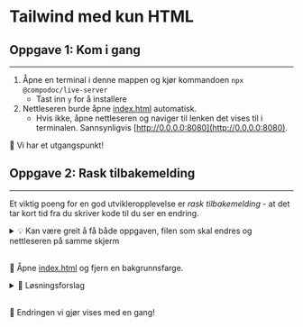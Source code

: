 # Tailwind med kun HTML

## Oppgave 1: Kom i gang

---

1. Åpne en terminal i denne mappen og kjør kommandoen `npx @compodoc/live-server`
   - Tast inn `y` for å installere
2. Nettleseren burde åpne [index.html](index.html) automatisk.
   - Hvis ikke, åpne nettleseren og naviger til lenken det vises til i terminalen. Sannsynligvis [http://0.0.0.0:8080](http://0.0.0.0:8080).

🎉 Vi har et utgangspunkt!

## Oppgave 2: Rask tilbakemelding

---

Et viktig poeng for en god utvikleropplevelse er _rask tilbakemelding_ - at det tar kort tid fra du skriver kode til du ser en endring.

<details><summary>💡 Kan være greit å få både oppgaven, filen som skal endres og nettleseren på samme skjerm</summary>

![skjermdump av editor med oppgave, index.html og nettleser på samme skjerm](/bilder-til-readme/kun-html/rask-tilbakemelding.png)

</details>
<br/>

📜 Åpne [index.html](index.html) og fjern en bakgrunnsfarge.

<details><summary>🙈 Løsningsforslag</summary>

Bytt ut `bg-blue-500` i den ytterste diven med `bg-red-500`.

```html
<div class="grid h-screen place-items-center">
  <div class="grid w-auto place-items-center bg-yellow-500 p-4" contenteditable>
    Jeg er en midt på okke som!
  </div>
</div>
```

</details>
<br/>

🎉 Endringen vi gjør vises med en gang!
